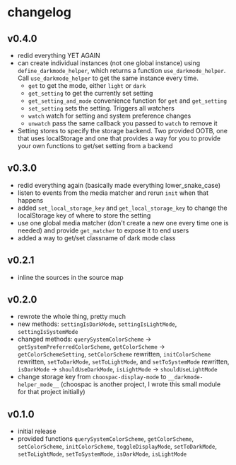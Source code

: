 # changelog

## v0.4.0

- redid everything YET AGAIN
- can create individual instances (not one global instance) using `define_darkmode_helper`, which returns a function `use_darkmode_helper`. Call `use_darkmode_helper` to get the same instance every time.
  - `get` to get the mode, either `light` or `dark`
  - `get_setting` to get the currently set setting
  - `get_setting_and_mode` convenience function for `get` and `get_setting`
  - `set_setting` sets the setting. Triggers all watchers
  - `watch` watch for setting and system preference changes
  - `unwatch` pass the same callback you passed to `watch` to remove it
- Setting stores to specify the storage backend. Two provided OOTB, one that uses localStorage and one that provides a way for you to provide your own functions to get/set setting from a backend

## v0.3.0

- redid everything again (basically made everything lower_snake_case)
- listen to events from the media matcher and rerun `init` when that happens
- added `set_local_storage_key` and `get_local_storage_key` to change the localStorage key of where to store the setting
- use one global media matcher (don't create a new one every time one is needed) and provide `get_matcher` to expose it to end users
- added a way to get/set classname of dark mode class

## v0.2.1

- inline the sources in the source map

## v0.2.0

- rewrote the whole thing, pretty much
- new methods: `settingIsDarkMode`, `settingIsLightMode`, `settingIsSystemMode`
- changed methods: `querySystemColorScheme` -> `getSystemPreferredColorScheme`, `getColorScheme` -> `getColorSchemeSetting`, `setColorScheme` rewritten, `initColorScheme` rewritten, `setToDarkMode`,  `setToLightMode`, and `setToSystemMode` rewritten, `isDarkMode` -> `shouldUseDarkMode`, `isLightMode` -> `shouldUseLightMode`
- change storage key from `choospac-display-mode` to `__darkmode-helper_mode__` (choospac is another project, I wrote this small module for that project initially)

## v0.1.0

- initial release
- provided functions `querySystemColorScheme`, `getColorScheme`, `setColorScheme`, `initColorScheme`, `toggleDisplayMode`, `setToDarkMode`, `setToLightMode`, `setToSystemMode`, `isDarkMode`, `isLightMode`
